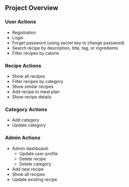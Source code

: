 ## Project Overview

### User Actions
- Registration
- Login
- Forget password (using secret key to change password)
- Search recipe by description, title, tag, or ingredients
- Filter recipes by calorie

### Recipe Actions
- Show all recipes
- Filter recipes by category
- Show similar recipes
- Add recipe to meal plan
- Show recipe details

### Category Actions
- Add category
- Update category

### Admin Actions
- Admin dashboard:
  - Update user profile
  - Delete recipe
  - Delete category
- Add new recipe
- Show all recipes
- Update existing recipe
